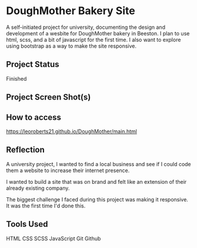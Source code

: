 
# DoughMother Bakery Site

A self-initiated project for university, documenting the design and development of a wesbite for DoughMother bakery in Beeston. I plan to use html, scss, and a bit of javascript for the first time. I also want to explore using bootstrap as a way to make the site responsive.

## Project Status

Finished

## Project Screen Shot(s)

## How to access

https://leoroberts21.github.io/DoughMother/main.html

## Reflection

A university project, I wanted to find a local business and see if I could code them a website to increase their internet presence.

I wanted to build a site that was on brand and felt like an extension of their already existing company.

The biggest challenge I faced during this project was making it responsive. It was the first time I'd done this.

## Tools Used 

HTML
CSS
SCSS
JavaScript
Git
Github
